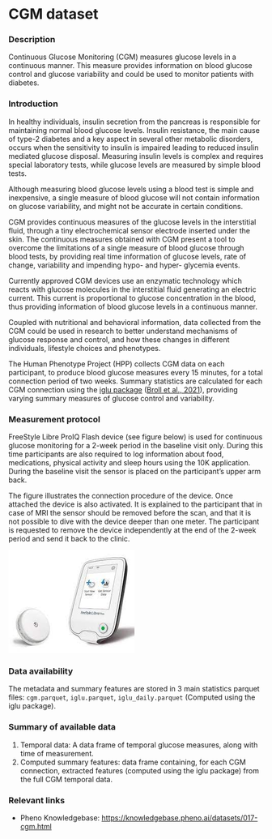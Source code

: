 # CGM dataset  

### Description 

Continuous Glucose Monitoring (CGM) measures glucose levels in a continuous manner. This measure provides information on blood glucose control and glucose variability and could be used to monitor patients with diabetes.

### Introduction

In healthy individuals, insulin secretion from the pancreas is responsible for maintaining normal blood glucose levels. Insulin resistance, the main cause of type-2 diabetes and a key aspect in several other metabolic disorders, occurs when the sensitivity to insulin is impaired leading to reduced insulin mediated glucose disposal. Measuring insulin levels is complex and requires special laboratory tests, while glucose levels are measured by simple blood tests. 

Although measuring blood glucose levels using a blood test is simple and inexpensive, a single measure of blood glucose will not contain information on glucose variability, and might not be accurate in certain conditions. 

CGM provides continuous measures of the glucose levels in the interstitial fluid, through a tiny electrochemical sensor electrode inserted under the skin. The continuous measures obtained with CGM present a tool to overcome the limitations of a single measure of blood glucose through blood tests, by providing real time information of glucose levels, rate of change, variability and impending hypo- and hyper- glycemia events.

Currently approved CGM devices use an enzymatic technology which reacts with glucose molecules in the interstitial fluid generating an electric current. This current is proportional to glucose concentration in the blood, thus providing information of blood glucose levels in a continuous manner.

Coupled with nutritional and behavioral information, data collected from the CGM could be used in research to better understand mechanisms of glucose response and control, and how these changes in different individuals, lifestyle choices and phenotypes.

The Human Phenotype Project (HPP) collects CGM data on each participant, to produce blood glucose measures every 15 minutes, for a total connection period of two weeks. Summary statistics are calculated for each CGM connection using the [iglu package](https://github.com/irinagain/iglu) ([Broll et al., 2021](https://doi.org/10.1371/journal.pone.0248560)), providing varying summary measures of glucose control and variability. 

### Measurement protocol 
<!-- long measurment protocol for the data browser -->
FreeStyle Libre ProIQ Flash device (see figure below) is used for continuous glucose monitoring for a 2-week period in the baseline visit only. During this time participants are also required to log information about food, medications, physical activity and sleep hours using the 10K application.
During the baseline visit the sensor is placed on the participant’s upper arm back.

The figure illustrates the connection procedure of the device. Once attached the device is also activated. It is explained to the participant that in case of MRI the sensor should be removed before the scan, and that it is not possible to dive with the device deeper than one meter. The participant is requested to remove the device independently at the end of the 2-week period and send it back to the clinic.  

![CGM](cgm_device.jpeg)

### Data availability 
<!-- for the example notebooks -->
The metadata and summary features are stored in 3 main statistics parquet files: `cgm.parquet`, `iglu.parquet`, `iglu_daily.parquet` (Computed using the iglu package).

### Summary of available data 
<!-- for the data browser -->
1. Temporal data: A data frame of temporal glucose measures, along with time of measurement.  
2. Computed summary features: data frame containing, for each CGM connection, extracted features (computed using the iglu package) from the full CGM temporal data.

### Relevant links

* Pheno Knowledgebase: https://knowledgebase.pheno.ai/datasets/017-cgm.html
